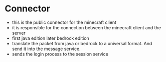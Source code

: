 # Connector

+ this is the public connector for the minecraft client
+ it is responsible for the connection between the minecraft client and the server
+ first java edition later bedrock edition
+ translate the packet from java or bedrock to a universal format. And send it into the message service.
+ sends the login process to the session service